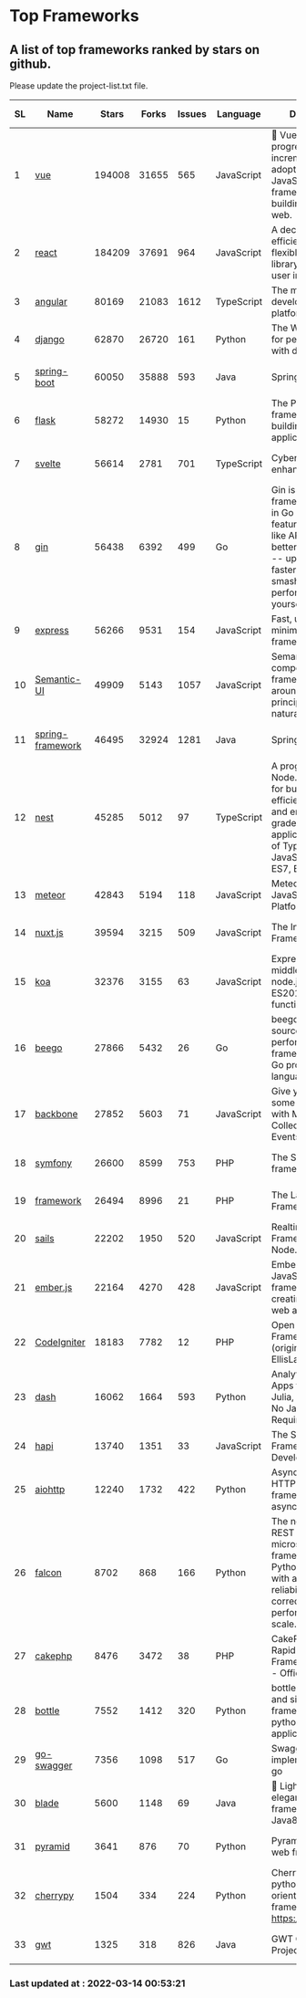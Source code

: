 # Top Frameworks
## A list of top frameworks ranked by stars on github.  
Please update the project-list.txt file.

| SL| Name  | Stars| Forks| Issues | Language | Description | Last Commit |
| --| ------| -----| ---- | ------ | -------- | ----------- | ----------- |
| 1 | [vue](https://github.com/vuejs/vue) | 194008 | 31655 | 565 | JavaScript | 🖖 Vue.js is a progressive, incrementally-adoptable JavaScript framework for building UI on the web. | 2022-02-22 18:38:12 |
| 2 | [react](https://github.com/facebook/react) | 184209 | 37691 | 964 | JavaScript | A declarative, efficient, and flexible JavaScript library for building user interfaces. | 2022-03-13 00:21:58 |
| 3 | [angular](https://github.com/angular/angular) | 80169 | 21083 | 1612 | TypeScript | The modern web developer’s platform | 2022-03-10 23:51:18 |
| 4 | [django](https://github.com/django/django) | 62870 | 26720 | 161 | Python | The Web framework for perfectionists with deadlines. | 2022-03-11 21:16:46 |
| 5 | [spring-boot](https://github.com/spring-projects/spring-boot) | 60050 | 35888 | 593 | Java | Spring Boot | 2022-03-13 17:53:05 |
| 6 | [flask](https://github.com/pallets/flask) | 58272 | 14930 | 15 | Python | The Python micro framework for building web applications. | 2022-03-08 14:50:25 |
| 7 | [svelte](https://github.com/sveltejs/svelte) | 56614 | 2781 | 701 | TypeScript | Cybernetically enhanced web apps | 2022-03-06 15:46:48 |
| 8 | [gin](https://github.com/gin-gonic/gin) | 56438 | 6392 | 499 | Go | Gin is a HTTP web framework written in Go (Golang). It features a Martini-like API with much better performance -- up to 40 times faster. If you need smashing performance, get yourself some Gin. | 2022-03-12 12:42:58 |
| 9 | [express](https://github.com/expressjs/express) | 56266 | 9531 | 154 | JavaScript | Fast, unopinionated, minimalist web framework for node. | 2022-03-01 04:41:41 |
| 10 | [Semantic-UI](https://github.com/Semantic-Org/Semantic-UI) | 49909 | 5143 | 1057 | JavaScript | Semantic is a UI component framework based around useful principles from natural language. | 2018-10-21 20:59:02 |
| 11 | [spring-framework](https://github.com/spring-projects/spring-framework) | 46495 | 32924 | 1281 | Java | Spring Framework | 2022-03-13 14:58:53 |
| 12 | [nest](https://github.com/nestjs/nest) | 45285 | 5012 | 97 | TypeScript | A progressive Node.js framework for building efficient, scalable, and enterprise-grade server-side applications on top of TypeScript & JavaScript (ES6, ES7, ES8) 🚀 | 2022-03-11 14:18:54 |
| 13 | [meteor](https://github.com/meteor/meteor) | 42843 | 5194 | 118 | JavaScript | Meteor, the JavaScript App Platform | 2022-03-07 12:36:21 |
| 14 | [nuxt.js](https://github.com/nuxt/nuxt.js) | 39594 | 3215 | 509 | JavaScript | The Intuitive Vue(2) Framework | 2021-12-17 13:20:07 |
| 15 | [koa](https://github.com/koajs/koa) | 32376 | 3155 | 63 | JavaScript | Expressive middleware for node.js using ES2017 async functions | 2022-03-01 16:12:01 |
| 16 | [beego](https://github.com/beego/beego) | 27866 | 5432 | 26 | Go | beego is an open-source, high-performance web framework for the Go programming language. | 2022-03-05 10:05:33 |
| 17 | [backbone](https://github.com/jashkenas/backbone) | 27852 | 5603 | 71 | JavaScript | Give your JS App some Backbone with Models, Views, Collections, and Events | 2022-02-26 00:31:21 |
| 18 | [symfony](https://github.com/symfony/symfony) | 26600 | 8599 | 753 | PHP | The Symfony PHP framework | 2022-03-13 20:11:47 |
| 19 | [framework](https://github.com/laravel/framework) | 26494 | 8996 | 21 | PHP | The Laravel Framework. | 2022-03-13 21:47:23 |
| 20 | [sails](https://github.com/balderdashy/sails) | 22202 | 1950 | 520 | JavaScript | Realtime MVC Framework for Node.js | 2022-01-14 23:55:08 |
| 21 | [ember.js](https://github.com/emberjs/ember.js) | 22164 | 4270 | 428 | JavaScript | Ember.js - A JavaScript framework for creating ambitious web applications | 2022-03-12 22:05:05 |
| 22 | [CodeIgniter](https://github.com/bcit-ci/CodeIgniter) | 18183 | 7782 | 12 | PHP | Open Source PHP Framework (originally from EllisLab) | 2022-03-03 13:29:55 |
| 23 | [dash](https://github.com/plotly/dash) | 16062 | 1664 | 593 | Python | Analytical Web Apps for Python, R, Julia, and Jupyter. No JavaScript Required. | 2022-03-13 23:30:44 |
| 24 | [hapi](https://github.com/hapijs/hapi) | 13740 | 1351 | 33 | JavaScript | The Simple, Secure Framework Developers Trust | 2022-03-02 14:32:29 |
| 25 | [aiohttp](https://github.com/aio-libs/aiohttp) | 12240 | 1732 | 422 | Python | Asynchronous HTTP client/server framework for asyncio and Python | 2022-03-12 14:41:56 |
| 26 | [falcon](https://github.com/falconry/falcon) | 8702 | 868 | 166 | Python | The no-nonsense REST API and microservices framework for Python developers, with a focus on reliability, correctness, and performance at scale. | 2022-03-12 17:38:05 |
| 27 | [cakephp](https://github.com/cakephp/cakephp) | 8476 | 3472 | 38 | PHP | CakePHP: The Rapid Development Framework for PHP - Official Repository | 2022-03-13 14:05:51 |
| 28 | [bottle](https://github.com/bottlepy/bottle) | 7552 | 1412 | 320 | Python | bottle.py is a fast and simple micro-framework for python web-applications. | 2022-03-01 21:05:57 |
| 29 | [go-swagger](https://github.com/go-swagger/go-swagger) | 7356 | 1098 | 517 | Go | Swagger 2.0 implementation for go | 2022-03-09 23:26:48 |
| 30 | [blade](https://github.com/lets-blade/blade) | 5600 | 1148 | 69 | Java | :rocket: Lightning fast and elegant mvc framework for Java8 | 2020-03-22 13:39:23 |
| 31 | [pyramid](https://github.com/Pylons/pyramid) | 3641 | 876 | 70 | Python | Pyramid - A Python web framework | 2022-03-13 22:49:13 |
| 32 | [cherrypy](https://github.com/cherrypy/cherrypy) | 1504 | 334 | 224 | Python | CherryPy is a pythonic, object-oriented HTTP framework.      https://cherrypy.dev | 2022-03-13 22:31:07 |
| 33 | [gwt](https://github.com/gwtproject/gwt) | 1325 | 318 | 826 | Java | GWT Open Source Project | 2022-02-10 23:35:12 |

### Last updated at : 2022-03-14 00:53:21
